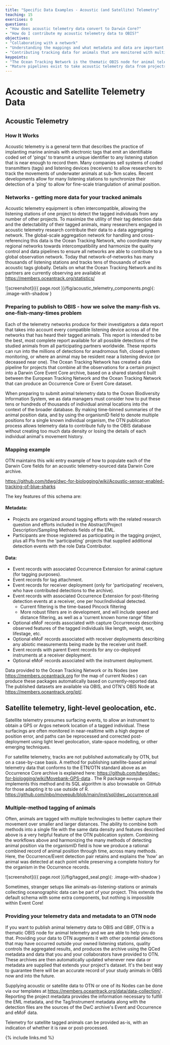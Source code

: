 ```yaml
---
title: "Specific Data Examples - Acoustic (and Satellite) Telemetry"
teaching: 15
exercises: 0
questions:
- "How does acoustic telemetry data convert to Darwin Core?"
- "How do I contribute my acoustic telemetry data to OBIS?"
objectives:
- "Collaborating with a network"
- "Understanding the mappings and what metadata and data are important to converting acoustic telemetry to Darwin Core"
- "Contributing tracking data for animals that are monitored with multiple methods of electronic or mark-recapture tracking regimes. (Acoustic, Satellite, RFID, coded-wire)"
keypoints:
- "The Ocean Tracking Network is the thematic OBIS node for animal telemetry data."
- "Mature pipelines exist to take acoustic telemetry data from projects contributing to OTN or to its regional nodes and publish standard, summarized datasets to OBIS." 
---
```


# Acoustic and Satellite Telemetry Data

## Acoustic Telemetry

### How It Works

 Acoustic telemetry is a general term that describes the practice of implanting marine animals with electronic tags that emit an identifiable coded set of 'pings' to transmit a unique identifier to any listening station that is near enough to record them. Many companies sell systems of coded transmitters (tags) and listening devices (receivers) to allow researchers to track the movements of underwater animals at sub-1km scales. Recent developments allow for many listening stations to synchronize their detection of a 'ping' to allow for fine-scale triangulation of animal position.

 

### Networks - getting more data for your tracked animals

 Acoustic telemetry equipment is often intercompatible, allowing the listening stations of one project to detect the tagged individuals from any number of other projects. To maximize the utility of their tag detection data and the detectability of their tagged animals, many researchers engaged in acoustic telemetry research contribute their data to a data aggregating network. The global-scale aggregation network for handling and cross-referencing this data is the Ocean Tracking Network, who coordinate many regional networks towards intercompatibility and harmonize the quality control and data pipelines to ensure all networks are able to contribute to a global observation network. Today that network-of-networks has many thousands of listening stations and tracks tens of thousands of active acoustic tags globally. Details on what the Ocean Tracking Network and its partners are currently observing are available at https://members.oceantrack.org/statistics/

 ![screenshot]({{ page.root }}/fig/acoustic_telemetry_components.png){: .image-with-shadow }

### Preparing to publish to OBIS - how we solve the many-fish vs. one-fish-many-times problem

 Each of the telemetry networks produce for their investigators a data report that takes into account every compatible listening device across all of the networks that has heard their tagged animals. This report is intended to be the best, most complete report available for all possible detections of the studied animals from all participating partners worldwide. These reports can run into the millions of detections for anadromous fish, closed system monitoring, or where an animal may be resident near a listening device (or deceased near one). The Ocean Tracking Network has created a data pipeline for projects that combine all the observations for a certain project into a Darwin Core Event Core archive, based on a shared standard built between the European Tracking Network and the Ocean Tracking Network that can produce an Occurrence Core or Event Core dataset.
 
 When preparing to submit animal telemetry data to the Ocean Biodiversity Information System, we as data managers must consider how to put these tens or hundreds of thousands of individual animal locations into the context of the broader database. By making time-binned summaries of the animal position data, and by using the organismID field to denote multiple positions for a single known individual organism, the OTN publication process allows telemetry data to contribute fully to the OBIS database without creating too much data density or losing the details of each individual animal's movement history.
 

### Mapping example

OTN maintains this wiki entry example of how to populate each of the Darwin Core fields for an acoustic telemetry-sourced data Darwin Core archive. 

https://github.com/tdwg/dwc-for-biologging/wiki/Acoustic-sensor-enabled-tracking-of-blue-sharks 

The key features of this schema are:

#### Metadata:
* Projects are organized around tagging efforts with the related research question and efforts included in the Abstract/Project Description/Sampling Methods fields of the EML.
* Participants are those registered as participating in the tagging project, plus all PIs from the 'participating' projects that supplied additional detection events with the role Data Contributor.

#### Data:
* Event records with associated Occurrence Extension for animal capture (for tagging purposes).
* Event records for tag attachment.
* Event records for receiver deployment (only for 'participating' receivers, who have contributed detections to the archive).
* Event records with associated Occurrence Extension for post-filtering detection events at a receiver, one per hour/individual detected.
    * Current filtering is the time-based Pincock filtering
    * More robust filters are in development, and will include speed and distance filtering, as well as a 'current known home range' filter
* Optional eMoF records associated with capture Occurrences describing observed features of the tagged individuals like length, weight, sex, lifestage, etc.
* Optional eMoF records associated with receiver deployments describing any abiotic measurements being made by the receiver unit itself.
* Event records with parent Event records for any co-deployed instruments at a receiver deployment.
* Optional eMoF records associated with the instrument deployment.

Data provided to the Ocean Tracking Network or its Nodes (see https://members.oceantrack.org for the map of current Nodes ) can produce these packages automatically based on currently-reported data. The published datasets are available via OBIS, and OTN's OBIS Node at https://members.oceantrack.org/ipt/.


## Satellite telemetry, light-level geolocation, etc.

 Satellite telemetry presumes surfacing events, to allow an instrument to obtain a GPS or Argos network location of a tagged individual. These surfacings are often monitored in near-realtime with a high degree of position error, and paths can be reprocessed and corrected post-deployment using light level geolocation, state-space modelling, or other emerging techniques. 
 
 For satellite telemetry, tracks are not published automatically by OTN, but on a case-by-case basis. A method for publishing satellite-based animal telemetry data that conforms to the ETN/OTN standard above as an Occurrence Core archive is explained here: https://github.com/tdwg/dwc-for-biologging/wiki/Movebank-GPS-data . The R package `movepub` implements this method and its SQL algorithm is also browsable on GitHub for those adapting it to use outside of R. https://github.com/inbo/movepub/blob/main/inst/sql/dwc_occurrence.sql 


### Multiple-method tagging of animals

Often, animals are tagged with multiple technologies to better capture their movement over smaller and larger distances. The ability to combine both methods into a single file with the same data density and features described above is a very helpful feature of the OTN publication system. Combining the workflows above and harmonizing the many methods of detecting animal position via the organismID field is how we produce a rational combined record of animal position through time, across many methods. Here, the Occurrence/Event detection pair retains and explains the 'how' an animal was detected at each point while preserving a complete history for the organism in the Occurrence records.

 ![screenshot]({{ page.root }}/fig/tagged_seal.png){: .image-with-shadow }

Sometimes, stranger setups like animals-as-listening-stations or animals collecting oceanographic data can be part of your project. This extends the default schema with some extra components, but nothing is impossible within Event Core!


### Providing your telemetry data and metadata to an OTN node

If you want to publish animal telemetry data to OBIS and GBIF, OTN is a thematic OBIS node for animal telemetry and we are able to help you do that. Providing your data to OTN augments it with other potential detections that may have occurred outside your owned listening stations, quality controls the aggregated results, and produces the archive using the QCed metadata and data that you and your collaborators have provided to OTN. These archives are then automatically updated whenever new data or metadata are supplied that extends your project's dataset. It's the best way to guarantee there will be an accurate record of your study animals in OBIS now and into the future.

Supplying acoustic or satellite data to OTN or one of its Nodes can be done via our templates at https://members.oceantrack.org/data/data-collection/ . Reporting the project metadata provides the information necessary to fulfill the EML metadata, and the Tag/Instrument metadata along with the detection files are the sources of the DwC archive's Event and Occurrence and eMoF data.

Telemetry for satellite tagged animals can be provided as-is, with an indication of whether it is raw or post-processed.

{% include links.md %}
